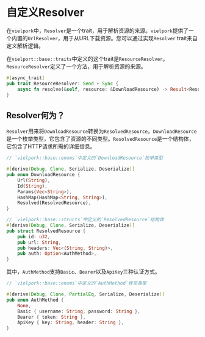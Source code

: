 # 自定义Resolver

在`vielpork`中，`Resolver`是一个trait，用于解析资源的来源。`vielpork`提供了一个内置的`UrlResolver`，用于从URL下载资源。您可以通过实现`Resolver` trait来自定义解析逻辑。

在`vielport::base::traits`中定义的这个trait是`ResourceResolver`。`ResourceResolver`定义了一个方法，用于解析资源的来源。

```rust
#[async_trait]
pub trait ResourceResolver: Send + Sync {
    async fn resolve(&self, resource: &DownloadResource) -> Result<ResolvedResource>;
}
```

## Resolver何为？

`Resolver`用来将`DownloadResource`转换为`ResolvedResource`。`DownloadResource`是一个枚举类型，它包含了资源的不同类型。`ResolvedResource`是一个结构体，它包含了HTTP请求所需的详细信息。

```rust
// `vielpork::base::enums`中定义的`DownloadResource`枚举类型

#[derive(Debug, Clone, Serialize, Deserialize)]
pub enum DownloadResource {
    Url(String),
    Id(String), 
    Params(Vec<String>),
    HashMap(HashMap<String, String>),
    Resolved(ResolvedResource),
}
```

```rust
// `vielpork::base::structs`中定义的`ResolvedResource`结构体
#[derive(Debug, Clone, Serialize, Deserialize)]
pub struct ResolvedResource {
    pub id: u32,
    pub url: String,
    pub headers: Vec<(String, String)>,
    pub auth: Option<AuthMethod>,
}
```

其中，`AuthMethod`支持`Basic`、`Bearer`以及`ApiKey`三种认证方式。

```rust
// `vielpork::base::enums`中定义的`AuthMethod`枚举类型

#[derive(Debug, Clone, PartialEq, Serialize, Deserialize)]
pub enum AuthMethod {
    None,
    Basic { username: String, password: String },
    Bearer { token: String },
    ApiKey { key: String, header: String },
}
```
